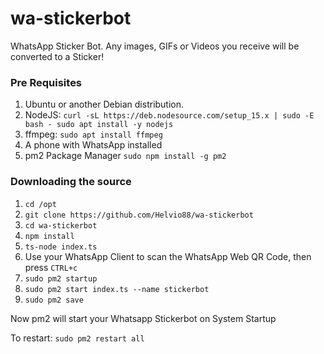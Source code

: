 # wa-stickerbot
WhatsApp Sticker Bot. Any images, GIFs or Videos you receive will be converted to a Sticker!

### Pre Requisites
1. Ubuntu or another Debian distribution.
2. NodeJS:
`curl -sL https://deb.nodesource.com/setup_15.x | sudo -E bash -
sudo apt install -y nodejs`
3. ffmpeg:
`sudo apt install ffmpeg`
4. A phone with WhatsApp installed
5. pm2 Package Manager `sudo npm install -g pm2`

### Downloading the source
1. `cd /opt`
2. `git clone https://github.com/Helvio88/wa-stickerbot`
3. `cd wa-stickerbot`
4. `npm install`
5. `ts-node index.ts`
6. Use your WhatsApp Client to scan the WhatsApp Web QR Code, then press `CTRL+c`
7. `sudo pm2 startup`
8. `sudo pm2 start index.ts --name stickerbot`
9. `sudo pm2 save`

Now pm2 will start your Whatsapp Stickerbot on System Startup

To restart:
`sudo pm2 restart all`